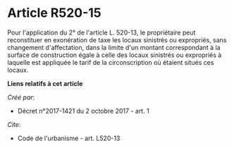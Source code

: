 # Article R520-15

Pour l'application du 2° de l'article L. 520-13, le propriétaire peut reconstituer en exonération de taxe les locaux
sinistrés ou expropriés, sans changement d'affectation, dans la limite d'un montant correspondant à la surface de
construction égale à celle des locaux sinistrés ou expropriés à laquelle est appliquée le tarif de la circonscription où
étaient situés ces locaux.

**Liens relatifs à cet article**

_Créé par_:

  - Décret n°2017-1421 du 2 octobre 2017 - art. 1

_Cite_:

  - Code de l'urbanisme - art. L520-13
